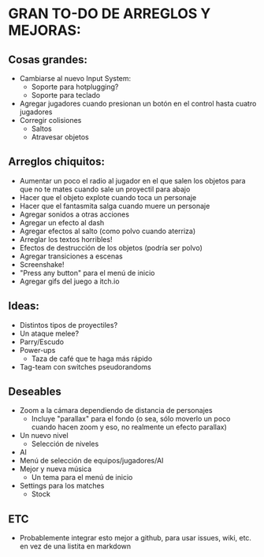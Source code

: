 # GRAN TO-DO DE ARREGLOS Y MEJORAS:
## Cosas grandes:
- Cambiarse al nuevo Input System:
    - Soporte para hotplugging?
    - Soporte para teclado
- Agregar jugadores cuando presionan un botón en el control hasta cuatro jugadores
- Corregir colisiones
    - Saltos
    - Atravesar objetos

## Arreglos chiquitos:
- Aumentar un poco el radio al jugador en el que salen los objetos para que no te mates cuando sale un proyectil para abajo
- Hacer que el objeto explote cuando toca un personaje
- Hacer que el fantasmita salga cuando muere un personaje
- Agregar sonidos a otras acciones
- Agregar un efecto al dash
- Agregar efectos al salto (como polvo cuando aterriza)
- Arreglar los textos horribles!
- Efectos de destrucción de los objetos (podría ser polvo)
- Agregar transiciones a escenas
- Screenshake!
- "Press any button" para el menú de inicio
- Agregar gifs del juego a itch.io

## Ideas:
- Distintos tipos de proyectiles?
- Un ataque melee?
- Parry/Escudo
- Power-ups
    - Taza de café que te haga más rápido
- Tag-team con switches pseudorandoms

## Deseables
- Zoom a la cámara dependiendo de distancia de personajes
    - Incluye "parallax" para el fondo (o sea, sólo moverlo un poco cuando hacen zoom y eso, no realmente un efecto parallax)
- Un nuevo nivel
    - Selección de niveles
- AI
- Menú de selección de equipos/jugadores/AI
- Mejor y nueva música
    - Un tema para el menú de inicio
- Settings para los matches
    - Stock

## ETC
- Probablemente integrar esto mejor a github, para usar issues, wiki, etc. en vez de una listita en markdown